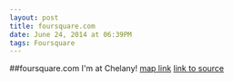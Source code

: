 ```yaml
---
layout: post
title: foursquare.com
date: June 24, 2014 at 06:39PM
tags: Foursquare
---
```

##foursquare.com
I'm at Chelany! [map link](http://ift.tt/1v2iKvs)
[link to source](http://ift.tt/UGePJQ) 
